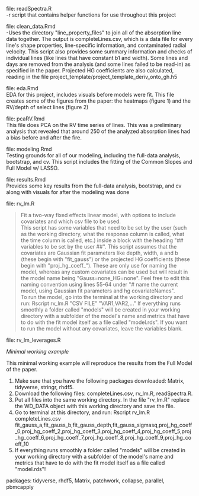 file: readSpectra.R <br>
	 -r script that contains helper functions for use throughout this project

file: clean_data.Rmd <br>
	-Uses the directory "line_property_files" to join all of the absorption line data together. The output is completeLines.csv, which is a data file for every line's shape properties, line-specific information, and contaminated radial velocity. This script also provides some summary information and checks of individual lines (like lines that have constant b1 and width). Some lines and days are removed from the analysis (and some lines failed to be read-in) as specified in the paper. Projected HG coefficients are also calculated, reading in the file project_template/project_template_deriv_onto_gh.h5
	
file: eda.Rmd <br>
    EDA for this project, includes visuals before models were fit. This file creates some of the figures from the paper: the heatmaps (figure 1) and the RV/depth of select lines (figure 2)

file: pcaRV.Rmd <br>
    This file does PCA on the RV time series of lines. This was a preliminary analysis that revealed that around 250 of the analyzed absorption lines had a bias before and after the fire.

file: modeling.Rmd <br>
    Testing grounds for all of our modeling, including the full-data analysis, bootstrap, and cv. This script includes the fitting of the Common Slopes and Full Model w/ LASSO.

file: results.Rmd <br>
    Provides some key results from the full-data analysis, bootstrap, and cv along with visuals for after the modeling was done
		
file: rv_lm.R <br>
> Fit a two-way fixed effects linear model, with options to include covariates and which csv file to be used. <br> 
> This script has some variables that need to be set by the user (such as the working directory, what the response column is called, what the time column is called, etc.) inside a block with the heading "## variables to be set by the user ##". This script assumes that the covariates are Gaussian fit parameters like depth, width, a and b (these begin with "fit_gauss") or the projected HG coefficients (these begin with "proj_hg_coeff_"). These are only use for naming the model, whereas any custom covariates can be used but will result in the model name being "Gauss=none_HG=none". Feel free to edit this naming convention using lines 55-64 under "# name the current model, using Gaussian fit parameters and hg covariateNames". <br>
> To run the model, go into the terminal at the working directory and run: Rscript rv_lm.R "CSV FILE" "VAR1,VAR2,..." If everything runs smoothly a folder called "models" will be created in your working directory with a subfolder of the model's name and metrics that have to do with the fit model itself as a file called "model.rds".  If you want to run the model without any covariates, leave the variables blank.
	
file: rv_lm_leverages.R <br>


*Minimal working example*

This minimal working example will reproduce the results from the Full Model of the paper.

1. Make sure that you have the following packages downloaded: Matrix, tidyverse, stringr, rhdf5.
2. Download the following files: completeLines.csv, rv_lm.R, readSpectra.R.
3. Put all files into the same working directory. In the file "rv_lm.R" replace the WD_DATA object with this working directory and save the file.
4. Go to terminal at this directory, and run: Rscript rv_lm.R completeLines.csv fit_gauss_a,fit_gauss_b,fit_gauss_depth,fit_gauss_sigmasq,proj_hg_coeff_0,proj_hg_coeff_2,proj_hg_coeff_3,proj_hg_coeff_4,proj_hg_coeff_5,proj_hg_coeff_6,proj_hg_coeff_7,proj_hg_coeff_8,proj_hg_coeff_9,proj_hg_coeff_10
5. If everything runs smoothly a folder called "models" will be created in your working directory with a subfolder of the model's name and metrics that have to do with the fit model itself as a file called "model.rds"!

packages: tidyverse, rhdf5, Matrix, patchwork, collapse, parallel, pbmcapply